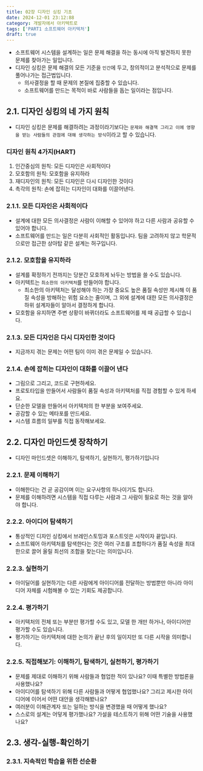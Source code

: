 ```yaml
---
title: 02장 디자인 싱킹 기초
date: 2024-12-01 23:12:88
category: 개발자에서 아키텍트로
tags: ['PART1 소프트웨어 아키텍처']
draft: true
---
```


- 소프트웨어 시스템을 설계하는 일은 문제 해결을 하는 동시에 아직 발견하지 못한 문제를 찾아가는 일입니다.
- 디자인 싱킹은 문제 해결의 모든 기준을 `인간`에 두고, 창의적이고 분석적으로 문제를 풀어나가는 접근법입니다.
  - 의사결정을 할 때 문제의 본질에 집중할 수 있습니다.
  - 소프트웨어를 만드는 목적이 바로 사람들을 돕는 일이라는 점입니다.

## 2.1. 디자인 싱킹의 네 가지 원칙

- 디자인 싱킹은 문제를 해결하려는 과정이라기보다는 `문제와 해결책 그리고 이에 영향을 받는 사람들의 관점에 대해 생각하는 방식`이라고 할 수 있습니다.

### 디자인 원칙 4가지(HART)

1. 인간중심의 원칙: 모든 디자인은 사회적이다
2. 모호함의 원칙: 모호함을 유지하라
3. 재디자인의 원칙: 모든 디자인은 다시 디자인한 것이다
4. 촉각의 원칙: 손에 잡히는 디자인이 대화를 이끌어낸다.

### 2.1.1. 모든 디자인은 사회적이다

- 설계에 대한 모든 의사결정은 사람이 이해할 수 있어야 하고 다른 사람과 공유할 수 있어야 합니다.
- 소프트웨어를 만드는 일은 다분히 사회적인 활동입니다. 팀을 고려하지 않고 학문적으로만 접근한 상아탑 같은 설계는 허구입니다.

### 2.1.2. 모호함을 유지하라

- 설계를 확정하기 전까지는 당분간 모호하게 놔두는 방법을 쓸 수도 있습니다.
- 아키텍트는 `최소한의 아키텍처`를 만들어야 합니다.
  - 최소한의 아키텍처는 달성해야 하는 가장 중요도 높은 품질 속성만 제시해 이 품질 속성을 방해하는 위험 요소는 줄이며, 그 외에 설계에 대한 모든 의사결정은 하위 설계자들이 알아서 결정하게 합니다.
- 모호함을 유지하면 주변 상황이 바뀌더라도 소프트웨어를 제 때 공급할 수 있습니다.

### 2.1.3. 모든 디자인은 다시 디자인한 것이다

- 지금까지 겪는 문제는 어떤 팀이 이미 겪은 문제일 수 있습니다.

### 2.1.4. 손에 잡히는 디자인이 대화를 이끌어 낸다

- 그림으로 그리고, 코드로 구현하세요.
- 프로토타입을 만들어서 사람들이 품질 속성과 아키텍처를 직접 경험할 수 있게 하세요.
- 단순한 모델을 만들어서 아키텍처의 한 부분을 보여주세요.
- 공감할 수 있는 메타포를 만드세요.
- 시스템 흐름의 일부를 직접 동작해보세요.

## 2.2. 디자인 마인드셋 장착하기

- 디자인 마인드셋은 이해하기, 탐색하기, 실현하기, 평가하기입니다

### 2.2.1. 문제 이해하기

- 이해한다는 건 곧 공감이며 이는 요구사항의 하나이기도 합니다.
- 문제를 이해하려면 시스템을 직접 다루는 사람과 그 사람이 필요로 하는 것을 알아야 합니다.

### 2.2.2. 아이디어 탐색하기

- 통상적인 디자인 싱킹에서 브레인스토밍과 포스트잇은 시작이자 끝입니다.
- 소프트웨어 아키텍처를 탐색한다는 것은 여러 구조를 조합하다가 품질 속성을 최대한으로 끌어 올릴 최선의 조합을 찾는다는 의미입니다.

### 2.2.3. 실현하기

- 아이딜어를 실현하기는 다른 사람에게 아이디어를 전달하는 방법뿐만 아니라 아이디어 자체를 시험해볼 수 있는 기회도 제공합니다.

### 2.2.4. 평가하기

- 아키텍처의 전체 또는 부분만 평가할 수도 있고, 모델 한 개만 하거나, 아이디어만 평가할 수도 있습니다.
- 평가하기는 아키텍처에 대한 논의가 끝난 후의 일이지만 또 다른 시작을 의미합니다.

### 2.2.5. 직접해보기: 이해하기, 탐색하기, 실천하기, 평가하기

- 문제를 제대로 이해하기 위해 사람들과 협업한 적이 있나요? 이때 특별한 방법론을 사용했나요?
- 아이디어를 탐색하기 위해 다른 사람들과 어떻게 협업했나요? 그리고 제시한 아이디어에 이어서 어떤 대안을 생각해봤나요?
- 여러분이 이해관계자 또는 일하는 방식을 변경했을 때 어떻게 했나요?
- 스스로의 설계는 어덯게 평가했나요? 가설을 테스트하기 위해 어떤 기술을 사용했나요?

## 2.3. 생각-실행-확인하기

### 2.3.1. 지속적인 학습을 위한 선순환
